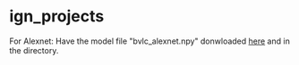 # ign_projects

For Alexnet:
Have the model file "bvlc_alexnet.npy" donwloaded [here](http://www.cs.toronto.edu/~guerzhoy/tf_alexnet/) and in the directory.

